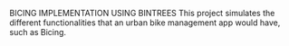 BICING IMPLEMENTATION USING BINTREES
This project simulates the different functionalities that an urban bike management app would have, such as Bicing.
